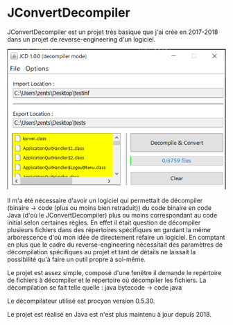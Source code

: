 # JConvertDecompiler

JConvertDecompiler est un projet très basique que j'ai crée en 2017-2018 dans un projet de reverse-engineering d'un logiciel.


![alt text](https://github.com/zentsugo/JConvertDecompiler/blob/main/jcd.PNG?raw=true)


Il m'a été nécessaire d'avoir un logiciel qui permettait de décompiler (binaire -> code (plus ou moins bien retraduit)) du code binaire
en code Java (d'où le JConvertDecompiler) plus ou moins correspondant au code initial selon certaines règles.
En effet il était question de décompiler plusieurs fichiers dans des répertoires spécifiques en gardant la même arborescence d'où mon idée
de directement refaire un logiciel. En comptant en plus que le cadre du reverse-engineering nécessitait des paramètres de décompilation
spécifiques au projet et tant de détails ne laissait la possibilité qu'à faire un outil propre à soi-même.

Le projet est assez simple, composé d'une fenêtre il demande le repértoire de fichiers à décompiler et le répertoire où décompiler les fichiers.
La décompilation se fait telle quelle : java bytecode -> code java

Le décompilateur utilisé est procyon version 0.5.30.

Le projet est réalisé en Java est n'est plus maintenu à jour depuis 2018.
